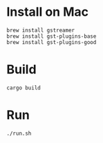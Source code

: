 # Install on Mac

```shell
brew install gstreamer
brew install gst-plugins-base
brew install gst-plugins-good
```

# Build

```shell
cargo build
```

# Run

```shell
./run.sh
```
